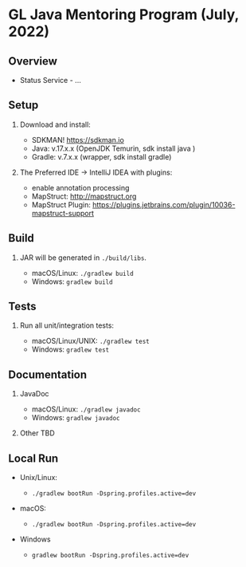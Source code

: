 # GL Java Mentoring Program (July, 2022)

## Overview

* Status Service - ...

## Setup

1. Download and install:

    * SDKMAN! https://sdkman.io
    * Java: v.17.x.x (OpenJDK Temurin, sdk install java <version>)
    * Gradle: v.7.x.x (wrapper, sdk install gradle)


2. The Preferred IDE -> IntelliJ IDEA with plugins:
    * enable annotation processing
    * MapStruct: http://mapstruct.org
    * MapStruct Plugin: https://plugins.jetbrains.com/plugin/10036-mapstruct-support

## Build

1. JAR will be generated in `./build/libs`.

    * macOS/Linux: `./gradlew build`
    * Windows: `gradlew build`

## Tests

1. Run all unit/integration tests:

    * macOS/Linux/UNIX: `./gradlew test`
    * Windows: `gradlew test`

## Documentation

1. JavaDoc

    * macOS/Linux: `./gradlew javadoc`
    * Windows: `gradlew javadoc`

3. Other TBD

## Local Run

* Unix/Linux:

    * `./gradlew bootRun -Dspring.profiles.active=dev`
* macOS:

    * `./gradlew bootRun -Dspring.profiles.active=dev`
* Windows

    * `gradlew bootRun -Dspring.profiles.active=dev`
